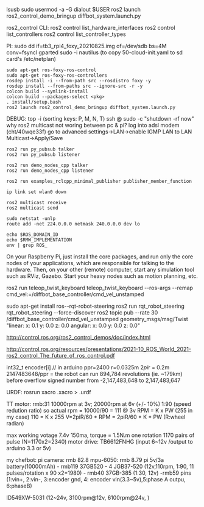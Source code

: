 lsusb
sudo usermod -a -G dialout $USER
ros2 launch ros2_control_demo_bringup diffbot_system.launch.py

ros2_control CLI:
    ros2 control list_hardware_interfaces
    ros2 control list_controllers
    ros2 control list_controller_types

PI:
    sudo dd if=tb3_rpi4_foxy_20210825.img of=/dev/sdb bs=4M conv=fsyncl
    gparted
    sudo -i
    nautilus (to copy 50-cloud-init.yaml to sd card's /etc/netplan)
    
    sudo apt-get ros-foxy-ros-control
    sudo apt-get ros-foxy-ros-controllers 
    rosdep install -i --from-path src --rosdistro foxy -y
    rosdep install --from-paths src --ignore-src -r -y
    colcon build --symlink-install   
    colcon build --packages-select <pkg>
    . install/setup.bash
    ros2 launch ros2_control_demo_bringup diffbot_system.launch.py

DEBUG:
    top -i (sorting keys: P, M, N, T)
    ssh <user>@<ip> sudo -c "shutdown -rf now" 
    why ros2 multicast not woring between pc & pi?
        log into adsl modem (cht/40wqe33f)
        go to advanced settings->LAN->enable IGMP LAN to LAN Multicast->Apply/Save

    ros2 run py_pubsub talker
    ros2 run py_pubsub listener

    ros2 run demo_nodes_cpp talker
    ros2 run demo_nodes_cpp listener

    ros2 run examples_rclcpp_minimal_publisher publisher_member_function

    ip link set wlan0 down

    ros2 multicast receive
    ros2 multicast send

    sudo netstat -unlp
    route add -net 224.0.0.0 netmask 240.0.0.0 dev lo

    echo $ROS_DOMAIN_ID
    echo $RMW_IMPLEMENTATION
    env | grep ROS_

On your Raspberry Pi, just install the core packages, and run only the core nodes of your applications, which are responsible for talking to the hardware. Then, on your other (remote) computer, start any simulation tool such as RViz, Gazebo. Start your heavy nodes such as motion planning, etc.

ros2 run teleop_twist_keyboard teleop_twist_keyboard --ros-args --remap cmd_vel:=/diffbot_base_controller/cmd_vel_unstamped

sudo apt-get install ros-<ros-distribution>-rqt-robot-steering
ros2 run rqt_robot_steering rqt_robot_steering --force-discover
ros2 topic pub --rate 30 /diffbot_base_controller/cmd_vel_unstamped geometry_msgs/msg/Twist "linear:
 x: 0.1
 y: 0.0
 z: 0.0
angular:
 x: 0.0
 y: 0.0
 z: 0.0"

http://control.ros.org/ros2_control_demos/doc/index.html

http://control.ros.org/resources/presentations/2021-10_ROS_World_2021-ros2_control_The_future_of_ros_control.pdf

int32_t encoder[i] // in arduino
ppr=2400
r=0.0325m
2*pi*r = 0.2m
2147483648/ppr = the robot can run 894,784 revolutions (ie. ~179km) before overflow
signed number from -2,147,483,648 to 2,147,483,647

URDF:
    rosrun xacro <file>.xacro > <file>.urdf

TT motor: 
rmb:31
10000rpm at 3v; 20000rpm at 6v (+/- 10%)
1:90 (speed redution ratio)
so actual rpm = 10000/90 = 111 @ 3v 
RPM = K x PW (255 in my case)
110 = K x 255
V=2piR/60 * RPM = 2piR/60 * K * PW (R:wheel radian)


max working votage 7.4v
150ma, torque = 1.5N.m
one rotation 1170 pairs of pulse (N=1170x2=2340)
motor drive:
TB6612FNHG (input 6~12v /output to arduino 3.3 or 5v)

my chefbot:
pi camera: rmb 82.8
mpu-6050: rmb 8.79
pi 5v/3a battery(10000mAh) - rmb119
37GB520 - 4
JGB37-520 (12v,110rpm, 1:90, 11 pulses/rotation x 90 x2=1980) - rmb40
37GB-385 (1:30, 12v) -rmb59
pins (1:vin+, 2:vin-, 3:encoder gnd, 4: encoder vin(3.3~5v),5:phase A outpu, 6:phaseB)

ID549XW-5031 (12~24v, 3100rpm@12v, 6100rpm@24v, )
